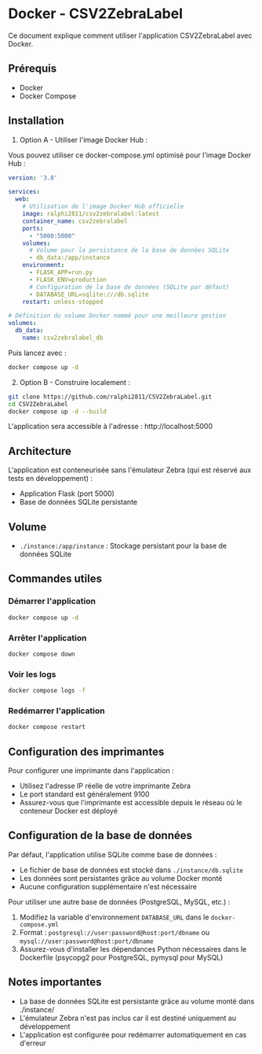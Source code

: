 # Docker - CSV2ZebraLabel

Ce document explique comment utiliser l'application CSV2ZebraLabel avec Docker.

## Prérequis

- Docker
- Docker Compose

## Installation

1. Option A - Utiliser l'image Docker Hub :

Vous pouvez utiliser ce docker-compose.yml optimisé pour l'image Docker Hub :
```yaml
version: '3.8'

services:
  web:
    # Utilisation de l'image Docker Hub officielle
    image: ralphi2811/csv2zebralabel:latest
    container_name: csv2zebralabel
    ports:
      - "5000:5000"
    volumes:
      # Volume pour la persistance de la base de données SQLite
      - db_data:/app/instance
    environment:
      - FLASK_APP=run.py
      - FLASK_ENV=production
      # Configuration de la base de données (SQLite par défaut)
      - DATABASE_URL=sqlite:///db.sqlite
    restart: unless-stopped

# Définition du volume Docker nommé pour une meilleure gestion
volumes:
  db_data:
    name: csv2zebralabel_db
```

Puis lancez avec :
```bash
docker compose up -d
```

2. Option B - Construire localement :
```bash
git clone https://github.com/ralphi2811/CSV2ZebraLabel.git
cd CSV2ZebraLabel
docker compose up -d --build
```

L'application sera accessible à l'adresse : http://localhost:5000

## Architecture

L'application est conteneurisée sans l'émulateur Zebra (qui est réservé aux tests en développement) :
- Application Flask (port 5000)
- Base de données SQLite persistante

## Volume

- `./instance:/app/instance` : Stockage persistant pour la base de données SQLite

## Commandes utiles

### Démarrer l'application
```bash
docker compose up -d
```

### Arrêter l'application
```bash
docker compose down
```

### Voir les logs
```bash
docker compose logs -f
```

### Redémarrer l'application
```bash
docker compose restart
```

## Configuration des imprimantes

Pour configurer une imprimante dans l'application :
- Utilisez l'adresse IP réelle de votre imprimante Zebra
- Le port standard est généralement 9100
- Assurez-vous que l'imprimante est accessible depuis le réseau où le conteneur Docker est déployé

## Configuration de la base de données

Par défaut, l'application utilise SQLite comme base de données :
- Le fichier de base de données est stocké dans `./instance/db.sqlite`
- Les données sont persistantes grâce au volume Docker monté
- Aucune configuration supplémentaire n'est nécessaire

Pour utiliser une autre base de données (PostgreSQL, MySQL, etc.) :
1. Modifiez la variable d'environnement `DATABASE_URL` dans le `docker-compose.yml`
2. Format : `postgresql://user:password@host:port/dbname` ou `mysql://user:password@host:port/dbname`
3. Assurez-vous d'installer les dépendances Python nécessaires dans le Dockerfile (psycopg2 pour PostgreSQL, pymysql pour MySQL)

## Notes importantes

- La base de données SQLite est persistante grâce au volume monté dans ./instance/
- L'émulateur Zebra n'est pas inclus car il est destiné uniquement au développement
- L'application est configurée pour redémarrer automatiquement en cas d'erreur
